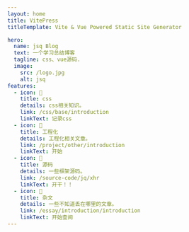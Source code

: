 ```yaml
---
layout: home
title: VitePress
titleTemplate: Vite & Vue Powered Static Site Generator

hero:
  name: jsq Blog
  text: 一个学习总结博客
  tagline: css、vue源码.
  image:
    src: /logo.jpg
    alt: jsq
features:
  - icon: 📝
    title: css
    details: css相关知识。
    link: /css/base/introduction
    linkText: 记录css
  - icon: 🎉
    title: 工程化
    details: 工程化相关文章。
    link: /project/other/introduction
    linkText: 开始
  - icon: 😤
    title: 源码
    details: 一些框架源码。
    link: /source-code/jq/xhr
    linkText: 开干！！
  - icon: 🔗
    title: 杂文
    details: 一些不知道丢在哪里的文章。
    link: /essay/introduction/introduction
    linkText: 开始查阅
---
```

